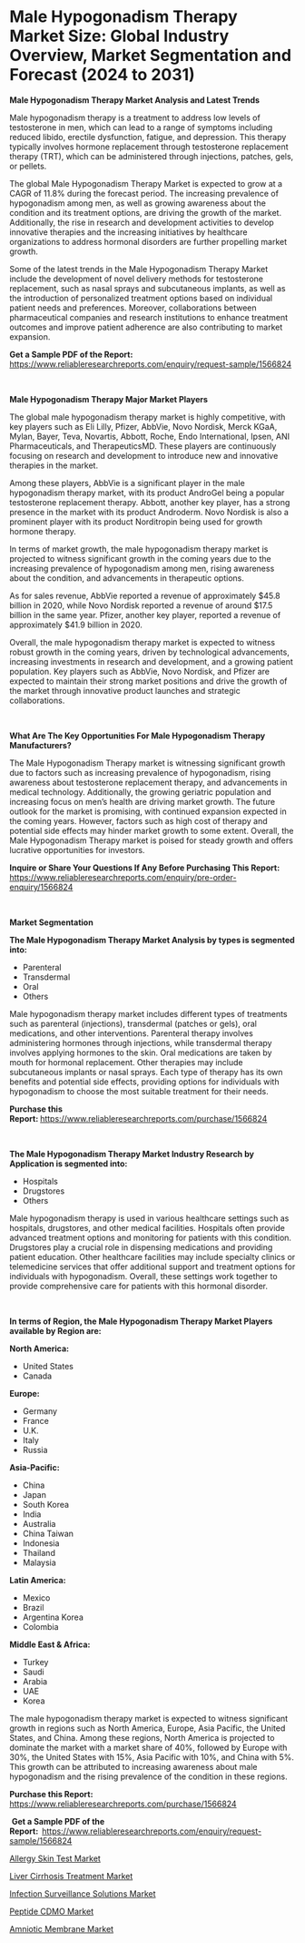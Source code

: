 <p><h1>Male Hypogonadism Therapy Market Size: Global Industry Overview, Market Segmentation and Forecast (2024 to 2031)</h1></p><p><strong>Male Hypogonadism Therapy Market Analysis and Latest Trends</strong></p>
<p><p>Male hypogonadism therapy is a treatment to address low levels of testosterone in men, which can lead to a range of symptoms including reduced libido, erectile dysfunction, fatigue, and depression. This therapy typically involves hormone replacement through testosterone replacement therapy (TRT), which can be administered through injections, patches, gels, or pellets.</p><p>The global Male Hypogonadism Therapy Market is expected to grow at a CAGR of 11.8% during the forecast period. The increasing prevalence of hypogonadism among men, as well as growing awareness about the condition and its treatment options, are driving the growth of the market. Additionally, the rise in research and development activities to develop innovative therapies and the increasing initiatives by healthcare organizations to address hormonal disorders are further propelling market growth.</p><p>Some of the latest trends in the Male Hypogonadism Therapy Market include the development of novel delivery methods for testosterone replacement, such as nasal sprays and subcutaneous implants, as well as the introduction of personalized treatment options based on individual patient needs and preferences. Moreover, collaborations between pharmaceutical companies and research institutions to enhance treatment outcomes and improve patient adherence are also contributing to market expansion.</p></p>
<p><strong>Get a Sample PDF of the Report:&nbsp;</strong> <a href="https://www.reliableresearchreports.com/enquiry/request-sample/1566824">https://www.reliableresearchreports.com/enquiry/request-sample/1566824</a></p>
<p>&nbsp;</p>
<p><strong>Male Hypogonadism Therapy Major Market Players</strong></p>
<p><p>The global male hypogonadism therapy market is highly competitive, with key players such as Eli Lilly, Pfizer, AbbVie, Novo Nordisk, Merck KGaA, Mylan, Bayer, Teva, Novartis, Abbott, Roche, Endo International, Ipsen, ANI Pharmaceuticals, and TherapeuticsMD. These players are continuously focusing on research and development to introduce new and innovative therapies in the market.</p><p>Among these players, AbbVie is a significant player in the male hypogonadism therapy market, with its product AndroGel being a popular testosterone replacement therapy. Abbott, another key player, has a strong presence in the market with its product Androderm. Novo Nordisk is also a prominent player with its product Norditropin being used for growth hormone therapy.</p><p>In terms of market growth, the male hypogonadism therapy market is projected to witness significant growth in the coming years due to the increasing prevalence of hypogonadism among men, rising awareness about the condition, and advancements in therapeutic options.</p><p>As for sales revenue, AbbVie reported a revenue of approximately $45.8 billion in 2020, while Novo Nordisk reported a revenue of around $17.5 billion in the same year. Pfizer, another key player, reported a revenue of approximately $41.9 billion in 2020.</p><p>Overall, the male hypogonadism therapy market is expected to witness robust growth in the coming years, driven by technological advancements, increasing investments in research and development, and a growing patient population. Key players such as AbbVie, Novo Nordisk, and Pfizer are expected to maintain their strong market positions and drive the growth of the market through innovative product launches and strategic collaborations.</p></p>
<p>&nbsp;</p>
<p><strong>What Are The Key Opportunities For Male Hypogonadism Therapy Manufacturers?</strong></p>
<p><p>The Male Hypogonadism Therapy market is witnessing significant growth due to factors such as increasing prevalence of hypogonadism, rising awareness about testosterone replacement therapy, and advancements in medical technology. Additionally, the growing geriatric population and increasing focus on men’s health are driving market growth. The future outlook for the market is promising, with continued expansion expected in the coming years. However, factors such as high cost of therapy and potential side effects may hinder market growth to some extent. Overall, the Male Hypogonadism Therapy market is poised for steady growth and offers lucrative opportunities for investors.</p></p>
<p><strong>Inquire or Share Your Questions If Any Before Purchasing This Report:</strong> <a href="https://www.reliableresearchreports.com/enquiry/pre-order-enquiry/1566824">https://www.reliableresearchreports.com/enquiry/pre-order-enquiry/1566824</a></p>
<p>&nbsp;</p>
<p><strong>Market Segmentation</strong></p>
<p><strong>The Male Hypogonadism Therapy Market Analysis by types is segmented into:</strong></p>
<p><ul><li>Parenteral</li><li>Transdermal</li><li>Oral</li><li>Others</li></ul></p>
<p><p>Male hypogonadism therapy market includes different types of treatments such as parenteral (injections), transdermal (patches or gels), oral medications, and other interventions. Parenteral therapy involves administering hormones through injections, while transdermal therapy involves applying hormones to the skin. Oral medications are taken by mouth for hormonal replacement. Other therapies may include subcutaneous implants or nasal sprays. Each type of therapy has its own benefits and potential side effects, providing options for individuals with hypogonadism to choose the most suitable treatment for their needs.</p></p>
<p><strong>Purchase this Report:&nbsp;</strong><a href="https://www.reliableresearchreports.com/purchase/1566824">https://www.reliableresearchreports.com/purchase/1566824</a></p>
<p>&nbsp;</p>
<p><strong>The Male Hypogonadism Therapy Market Industry Research by Application is segmented into:</strong></p>
<p><ul><li>Hospitals</li><li>Drugstores</li><li>Others</li></ul></p>
<p><p>Male hypogonadism therapy is used in various healthcare settings such as hospitals, drugstores, and other medical facilities. Hospitals often provide advanced treatment options and monitoring for patients with this condition. Drugstores play a crucial role in dispensing medications and providing patient education. Other healthcare facilities may include specialty clinics or telemedicine services that offer additional support and treatment options for individuals with hypogonadism. Overall, these settings work together to provide comprehensive care for patients with this hormonal disorder.</p></p>
<p>&nbsp;</p>
<p><strong>In terms of Region, the Male Hypogonadism Therapy Market Players available by Region are:</strong></p>
<p>
    <p> <strong> North America: </strong>
        <ul>
            <li>United States</li>
            <li>Canada</li>
        </ul>
        </p> 
    <p> <strong> Europe: </strong>
        <ul>
            <li>Germany</li>
            <li>France</li>
            <li>U.K.</li>
            <li>Italy</li>
            <li>Russia</li>
        </ul>
        </p> 
    <p> <strong> Asia-Pacific: </strong>
        <ul>
            <li>China</li>
            <li>Japan</li>
            <li>South Korea</li>
            <li>India</li>
            <li>Australia</li>
            <li>China Taiwan</li>
            <li>Indonesia</li>
            <li>Thailand</li>
            <li>Malaysia</li>
        </ul>
        </p> 
    <p> <strong> Latin America: </strong>
        <ul>
            <li>Mexico</li>
            <li>Brazil</li>
            <li>Argentina Korea</li>
            <li>Colombia</li>
        </ul>
        </p> 
    <p> <strong> Middle East & Africa: </strong>
        <ul>
            <li>Turkey</li>
            <li>Saudi</li>
            <li>Arabia</li>
            <li>UAE</li>
            <li>Korea</li>
        </ul>
    </p>
    </p>
<p><p>The male hypogonadism therapy market is expected to witness significant growth in regions such as North America, Europe, Asia Pacific, the United States, and China. Among these regions, North America is projected to dominate the market with a market share of 40%, followed by Europe with 30%, the United States with 15%, Asia Pacific with 10%, and China with 5%. This growth can be attributed to increasing awareness about male hypogonadism and the rising prevalence of the condition in these regions.</p></p>
<p><strong>Purchase this Report: </strong><a href="https://www.reliableresearchreports.com/purchase/1566824">https://www.reliableresearchreports.com/purchase/1566824</a></p>
<p>&nbsp;<strong>Get a Sample PDF of the Report:&nbsp;&nbsp;</strong><a href="https://www.reliableresearchreports.com/enquiry/request-sample/1566824">https://www.reliableresearchreports.com/enquiry/request-sample/1566824</a></p>
<p><strong></strong></p>
<p><p><a href="https://medium.com/@lisasanchez1968/allergy-skin-test-market-size-cagr-trends-2024-2030-54556b6c6e3b">Allergy Skin Test Market</a></p><p><a href="https://medium.com/@nelsonhauck/liver-cirrhosis-treatment-market-furnishes-information-on-market-share-market-trends-and-market-1fb232931c45">Liver Cirrhosis Treatment Market</a></p><p><a href="https://medium.com/@nayelibosco/infection-surveillance-solutions-market-trends-and-market-analysis-forecasted-for-period-2024-2031-09f9d75342f5">Infection Surveillance Solutions Market</a></p><p><a href="https://medium.com/@geoanderson1978/peptide-cdmo-market-share-evolution-and-market-growth-trends-2024-2031-97da047070d3">Peptide CDMO Market</a></p><p><a href="https://medium.com/@geoanderson1978/amniotic-membrane-market-analysis-its-cagr-market-segmentation-and-global-industry-overview-7105c887d5a2">Amniotic Membrane Market</a></p></p>